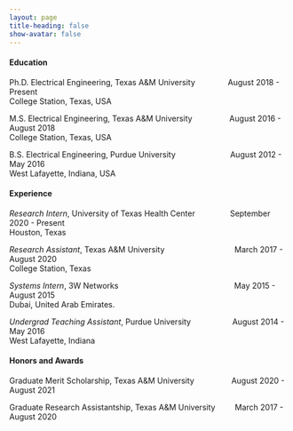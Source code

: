 ```yaml
---
layout: page
title-heading: false
show-avatar: false
---
```

#### Education

Ph.D.  Electrical Engineering, Texas A&M University &nbsp;&nbsp;&nbsp; &nbsp;&nbsp;&nbsp;&nbsp;&nbsp;&nbsp;&nbsp;&nbsp;&nbsp;     August 2018 -  Present <br>
College Station, Texas, USA  

M.S.   Electrical Engineering, Texas A&M University &nbsp;&nbsp;&nbsp;&nbsp;&nbsp;&nbsp;&nbsp;&nbsp;&nbsp;&nbsp;&nbsp;&nbsp;&nbsp;&nbsp;&nbsp;  August 2016 -  August 2018 <br>
College Station, Texas, USA   

B.S.   Electrical Engineering, Purdue University &nbsp;&nbsp;&nbsp;&nbsp;&nbsp;&nbsp;&nbsp;&nbsp;&nbsp;&nbsp;&nbsp;&nbsp;&nbsp;&nbsp;&nbsp;&nbsp;&nbsp;&nbsp;&nbsp;&nbsp;&nbsp;&nbsp;&nbsp; August 2012 - May 2016 <br>
West Lafayette, Indiana, USA   


#### Experience
*Research Intern*, University of Texas Health Center &nbsp;&nbsp;&nbsp;&nbsp;&nbsp;&nbsp;&nbsp;&nbsp;&nbsp;&nbsp;&nbsp;&nbsp;&nbsp;&nbsp; September 2020 - Present <br>
Houston, Texas

*Research Assistant*, Texas A&M University &nbsp;&nbsp;&nbsp;&nbsp;&nbsp;&nbsp;&nbsp;&nbsp;&nbsp;&nbsp;&nbsp;&nbsp;&nbsp;&nbsp;&nbsp;&nbsp;&nbsp;&nbsp;&nbsp;&nbsp;&nbsp;&nbsp;&nbsp;&nbsp;&nbsp;&nbsp;&nbsp;&nbsp;&nbsp;&nbsp; March 2017 - August 2020 <br>
College Station, Texas

*Systems Intern*, 3W Networks &nbsp;&nbsp;&nbsp;&nbsp;&nbsp;&nbsp;&nbsp;&nbsp;&nbsp;&nbsp;&nbsp;&nbsp;&nbsp;&nbsp;&nbsp;&nbsp;&nbsp;&nbsp;&nbsp;&nbsp;&nbsp;&nbsp;&nbsp;&nbsp;&nbsp;&nbsp;&nbsp;&nbsp;&nbsp;&nbsp;&nbsp;&nbsp;&nbsp;&nbsp;&nbsp;&nbsp;&nbsp;&nbsp;&nbsp;&nbsp;&nbsp;&nbsp;&nbsp;&nbsp;&nbsp;&nbsp;&nbsp;&nbsp;&nbsp;&nbsp;&nbsp;&nbsp;May 2015 - August 2015 <br>
 Dubai, United Arab Emirates.
 
*Undergrad Teaching Assistant*, Purdue University &nbsp;&nbsp;&nbsp;&nbsp;&nbsp;&nbsp;&nbsp;&nbsp;&nbsp;&nbsp;&nbsp;&nbsp;&nbsp;&nbsp;&nbsp;&nbsp;&nbsp; August 2014 - May 2016 <br>
West Lafayette, Indiana


#### Honors and Awards
Graduate Merit Scholarship, Texas A&M University &nbsp;&nbsp;&nbsp;&nbsp;&nbsp;&nbsp;&nbsp;&nbsp;&nbsp;&nbsp;&nbsp;&nbsp;&nbsp;&nbsp;&nbsp; August 2020 - August 2021 <br>

Graduate Research Assistantship, Texas A&M University &nbsp;&nbsp;&nbsp;&nbsp;&nbsp;&nbsp;&nbsp; March 2017 - August 2020 <br>


